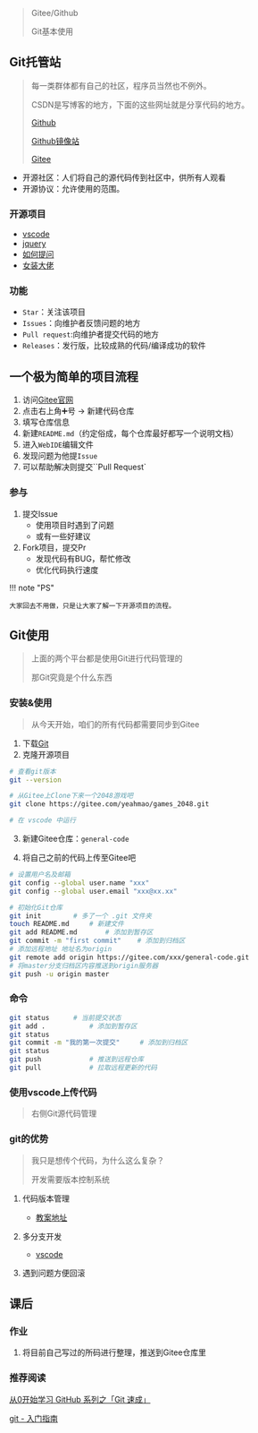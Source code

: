 > Gitee/Github
>
> Git基本使用

## Git托管站

> 每一类群体都有自己的社区，程序员当然也不例外。
>
> CSDN是写博客的地方，下面的这些网址就是分享代码的地方。
>
> [Github](https://github.com/)
>
> [Github镜像站](https://hub.fastgit.org/)
>
> [Gitee](https://gitee.com/)

- 开源社区：人们将自己的源代码传到社区中，供所有人观看
- 开源协议：允许使用的范围。

### 开源项目

- [vscode](https://github.com/microsoft/vscode)
- [jquery](https://github.com/jquery/jquery)
- [如何提问](https://github.com/tvvocold/How-To-Ask-Questions-The-Smart-Way)
- [女装大佬](https://github.com/komeiji-satori/Dress)

### 功能

- `Star`：关注该项目
- `Issues`：向维护者反馈问题的地方
- `Pull request`:向维护者提交代码的地方
- `Releases`：发行版，比较成熟的代码/编译成功的软件

## 一个极为简单的项目流程

1. 访问[Gitee官网](https://gitee.com/)
2. 点击右上角➕号 -> 新建代码仓库
3. 填写仓库信息
4. 新建`README.md`（约定俗成，每个仓库最好都写一个说明文档）
5. 进入`WebIDE`编辑文件
6. 发现问题为他提`Issue`
7. 可以帮助解决则提交``Pull Request`

### 参与

1. 提交Issue
    - 使用项目时遇到了问题
    - 或有一些好建议
2. Fork项目，提交Pr
    - 发现代码有BUG，帮忙修改
    - 优化代码执行速度

!!! note "PS"

    大家回去不用做，只是让大家了解一下开源项目的流程。

## Git使用

> 上面的两个平台都是使用Git进行代码管理的
>
> 那Git究竟是个什么东西

### 安装&使用

> 从今天开始，咱们的所有代码都需要同步到Gitee

1. 下载[Git](https://git-scm.com/download/win)
2. 克隆开源项目

```bash
# 查看git版本
git --version

# 从Gitee上Clone下来一个2048游戏吧
git clone https://gitee.com/yeahmao/games_2048.git

# 在 vscode 中运行
```

3. 新建Gitee仓库：`general-code`

4. 将自己之前的代码上传至Gitee吧

```bash
# 设置用户名及邮箱
git config --global user.name "xxx"
git config --global user.email "xxx@xx.xx"

# 初始化Git仓库
git init		# 多了一个 .git 文件夹 
touch README.md		# 新建文件
git add README.md		# 添加到暂存区
git commit -m "first commit"	# 添加到归档区
# 添加远程地址 地址名为origin
git remote add origin https://gitee.com/xxx/general-code.git
# 将master分支归档区内容推送到origin服务器
git push -u origin master
```

### 命令

```bash
git status		# 当前提交状态
git add .			# 添加到暂存区
git status
git commit -m "我的第一次提交"		# 添加到归档区
git status
git push 			# 推送到远程仓库
git pull			# 拉取远程更新的代码
```

### 使用vscode上传代码

> 右侧Git源代码管理

### git的优势

> 我只是想传个代码，为什么这么复杂？
> 
> 开发需要版本控制系统

1. 代码版本管理

    - [教案地址](https://github.com/fzf404/share/)

2. 多分支开发

    - [vscode](https://github.com/microsoft/vscode)

3. 遇到问题方便回滚

## 课后

### 作业

1. 将目前自己写过的所码进行整理，推送到Gitee仓库里

### 推荐阅读

[从0开始学习 GitHub 系列之「Git 速成」](https://zhuanlan.zhihu.com/p/21269318)

[git - 入门指南](https://zhuanlan.zhihu.com/p/21193604)

